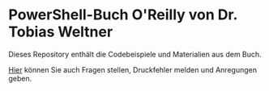 # PowerShell-Buch O'Reilly von Dr. Tobias Weltner
Dieses Repository enthält die Codebeispiele und Materialien aus dem Buch.

[Hier](https://github.com/TobiasPSP/OReilly/discussions) können Sie auch Fragen stellen, Druckfehler melden und Anregungen geben.
